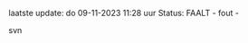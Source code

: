 laatste update: 
do 09-11-2023 11:28   uur 
Status: FAALT - fout - 
<div class="service R">svn</div>